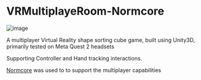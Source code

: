# VRMultiplayeRoom-Normcore
![image](https://github.com/qurafa/VRMultiplayeRoom-Normcore/assets/57468292/98a347ce-aea6-4330-9b93-3af6ecfe1ba1)

A multiplayer Virtual Reality shape sorting cube game, built using Unity3D, primarily tested on Meta Quest 2 headsets

Supporting Controller and Hand tracking interactions.

[Normcore](https://normcore.io/) was used to to support the multiplayer capabilities 
